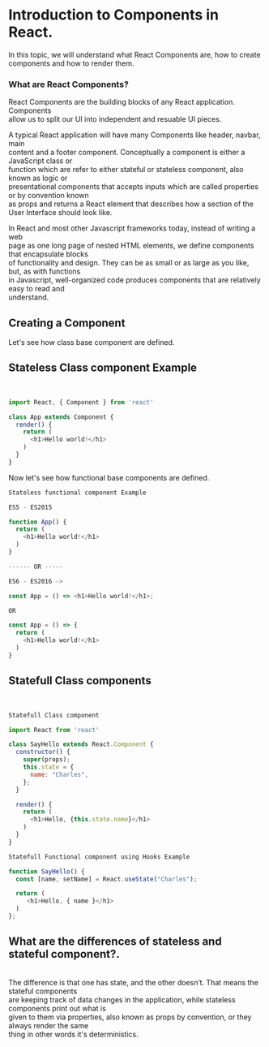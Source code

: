 # Introduction to Components in React.

In this topic, we will understand what React Components are, how to create<br> components and how to render them.

### What are React Components?<br>
React Components are the building blocks of any React application. Components<br> allow us to split our UI into independent and resuable UI pieces.<br>

A typical React application will have many Components like header, navbar, main<br> content and a footer component. Conceptually a component is either a JavaScript class or<br> function which are refer to either stateful or stateless component, also known as logic or<br> presentational components that accepts inputs which are called properties or by convention known<br> as props and returns a React element that describes how a section of the User Interface should look like.<br>

In React and most other Javascript frameworks today, instead of writing a web<br> page as one long page of nested HTML elements, we define components that encapsulate blocks<br> of functionality and design. They can be as small or as large as you like, but, as with functions<br> in Javascript, well-organized code produces components that are relatively easy to read and<br> understand.

## Creating a Component

Let's see how class base component are defined.

## Stateless Class component Example 
<br>

```js
import React, { Component } from 'react'

class App extends Component {
  render() {
    return (
      <h1>Hello world!</h1>
    )
  }
}
```

Now let's see how functional base components are defined.
```js
Stateless functional component Example

ES5 - ES2015

function App() {
  return (
    <h1>Hello world!</h1>
  )
}

------ OR -----

ES6 - ES2016 ->

const App = () => <h1>Hello world!</h1>;

OR

const App = () => {
  return (
    <h1>Hello world!</h1>
  )
}
```

## Statefull Class components
<br>

```js
Statefull Class component

import React from 'react'

class SayHello extends React.Component {
  constructor() {
    super(props);
    this.state = {
      name: "Charles",
    };
  }

  render() {
    return (
      <h1>Hello, {this.state.name}</h1>
    )
  }
}
```
```js
Statefull Functional component using Hooks Example

function SayHello() {
  const [name, setName] = React.useState("Charles");

  return (
     <h1>Hello, { name }</h1>
  )
};
``` 

## What are the differences of stateless and stateful component?.
<br>
The difference is that one has state, and the other doesn’t. That means the stateful components<br> are keeping track of data changes in the application, while stateless components print out what is<br> given to them via properties, also known as props by convention, or they always render the same<br> thing in other words it's deterministics.
